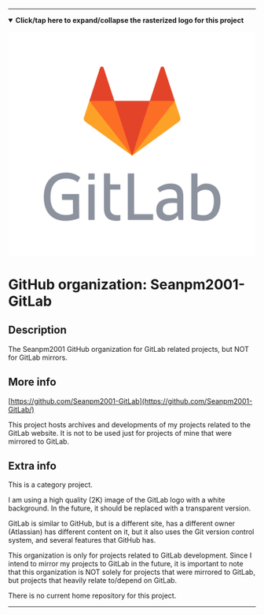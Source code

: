 
***

<!--

<details><summary><b lang="en">Click/tap here to expand/collapse the vectorized logo for this project</b></summary>

![Linter_logo_v2.svg failed to load. The file may be missing or corrupt. Check the file path for errors first.](/AdditionalInfo/2/Seanpm2001-GitLab/Linter_logo_v2.svg)

</details>

!-->

<details open><summary><b lang="en">Click/tap here to expand/collapse the rasterized logo for this project</b></summary>

![GitLab_Logo.jpeg failed to load. The file may be missing or corrupt. Check the file path for errors first.](/AdditionalInfo/2/Seanpm2001-GitLab/GitLab_Logo.jpeg)

</details>

# GitHub organization: Seanpm2001-GitLab

## Description

The Seanpm2001 GitHub organization for GitLab related projects, but NOT for GitLab mirrors.

## More info

[https://github.com/Seanpm2001-GitLab](https://github.com/Seanpm2001-GitLab/)

This project hosts archives and developments of my projects related to the GitLab website. It is not to be used just for projects of mine that were mirrored to GitLab.

## Extra info

This is a category project.

I am using a high quality (2K) image of the GitLab logo with a white background. In the future, it should be replaced with a transparent version.

GitLab is similar to GitHub, but is a different site, has a different owner (Atlassian) has different content on it, but it also uses the Git version control system, and several features that GitHub has.

This organization is only for projects related to GitLab development. Since I intend to mirror my projects to GitLab in the future, it is important to note that this organization is NOT solely for projects that were mirrored to GitLab, but projects that heavily relate to/depend on GitLab.

<!--

The homepage for <project> is located <here>

!-->

There is no current home repository for this project.

***
